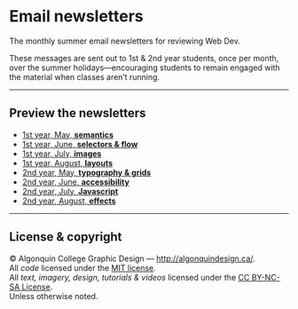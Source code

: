 # Email newsletters

The monthly summer email newsletters for reviewing Web Dev.

These messages are sent out to 1st & 2nd year students, once per month, over the summer holidays—encouraging students to remain engaged with the material when classes aren’t running.

---

## Preview the newsletters

- [1st year, May, **semantics**](https://acgd-summer-reviews.github.io/email-newsletters/1-may-semantics.html)
- [1st year, June, **selectors & flow**](https://acgd-summer-reviews.github.io/email-newsletters/1-jun-selectors-flow.html)
- [1st year, July, **images**](https://acgd-summer-reviews.github.io/email-newsletters/1-jul-images.html)
- [1st year, August, **layouts**](https://acgd-summer-reviews.github.io/email-newsletters/1-aug-layouts.html)
- [2nd year, May, **typography & grids**](https://acgd-summer-reviews.github.io/email-newsletters/2-may-type-grids.html)
- [2nd year, June, **accessibility**](https://acgd-summer-reviews.github.io/email-newsletters/2-jun-accessibility.html)
- [2nd year, July, **Javascript**](https://acgd-summer-reviews.github.io/email-newsletters/2-jul-javascript.html)
- [2nd year, August, **effects**](https://acgd-summer-reviews.github.io/email-newsletters/2-aug-effects.html)

---

## License & copyright

© Algonquin College Graphic Design — <http://algonquindesign.ca/>.<br>
All *code* licensed under the [MIT license](LICENSE).<br>
All *text, imagery, design, tutorials & videos* licensed under the [CC BY-NC-SA License](http://creativecommons.org/licenses/by-nc-sa/4.0/).<br>
Unless otherwise noted.
